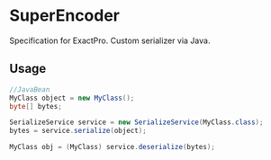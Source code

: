 # SuperEncoder
Specification for ExactPro. Custom serializer via Java.

## Usage

```java
//JavaBean
MyClass object = new MyClass();
byte[] bytes;

SerializeService service = new SerializeService(MyClass.class);
bytes = service.serialize(object);

MyClass obj = (MyClass) service.deserialize(bytes);
```
